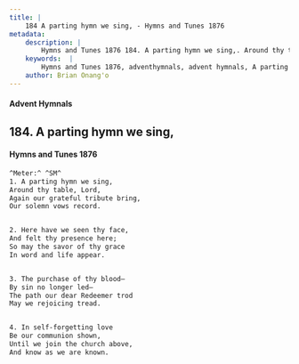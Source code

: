 ```yaml
---
title: |
    184 A parting hymn we sing, - Hymns and Tunes 1876
metadata:
    description: |
        Hymns and Tunes 1876 184. A parting hymn we sing,. Around thy table, Lord, Again our grateful tribute bring, Our solemn vows record. 
    keywords:  |
        Hymns and Tunes 1876, adventhymnals, advent hymnals, A parting hymn we sing,, Around thy table, Lord,, 
    author: Brian Onang'o
---
```


#### Advent Hymnals
## 184. A parting hymn we sing,
####  Hymns and Tunes 1876

```txt
^Meter:^ ^SM^
1. A parting hymn we sing,
Around thy table, Lord,
Again our grateful tribute bring,
Our solemn vows record.


2. Here have we seen thy face,
And felt thy presence here;
So may the savor of thy grace
In word and life appear.


3. The purchase of thy blood—
By sin no longer led—
The path our dear Redeemer trod
May we rejoicing tread.


4. In self-forgetting love
Be our communion shown,
Until we join the church above,
And know as we are known.
```